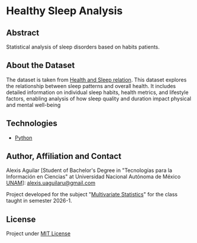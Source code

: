 # Healthy Sleep Analysis

## Abstract
Statistical analysis of sleep disorders based on habits patients.

## About the Dataset
The dataset is taken from [Health and Sleep relation](https://www.kaggle.com/datasets/orvile/health-and-sleep-relation-2024). This dataset explores the relationship between sleep patterns and overall health. It includes detailed information on individual sleep habits, health metrics, and lifestyle factors, enabling analysis of how sleep quality and duration impact physical and mental well-being

## Technologies
* [Python](https://www.python.org/)

## Author, Affiliation and Contact
Alexis Aguilar [Student of Bachelor's Degree in "Tecnologías para la Información en Ciencias" at Universidad Nacional Autónoma de México [UNAM](https://www.unam.mx/)]: alexis.uaguilaru@gmail.com

Project developed for the subject "[Multivariate Statistics](https://github.com/alexisuaguilaru/EstadisticaMultivariada)" for the class taught in semester 2026-1.

## License
Project under [MIT License](LICENSE)